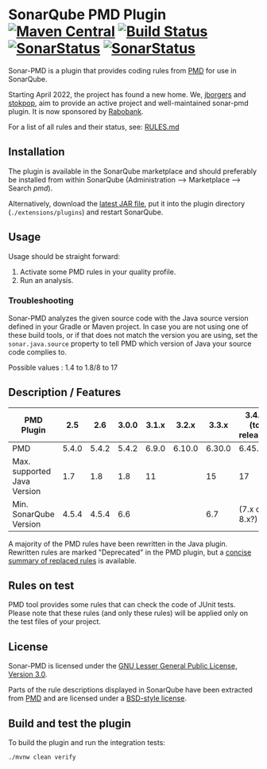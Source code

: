 # SonarQube PMD Plugin [![Maven Central](https://maven-badges.herokuapp.com/maven-central/org.sonarsource.pmd/sonar-pmd-plugin/badge.svg)](https://maven-badges.herokuapp.com/maven-central/org.sonarsource.pmd/sonar-pmd-plugin) [![Build Status](https://api.travis-ci.org/jborgers/sonar-pmd.svg?branch=master)](https://travis-ci.org/jborgers/sonar-pmd) [![SonarStatus](https://sonarcloud.io/api/project_badges/measure?project=org.sonarsource.pmd%3Asonar-pmd&metric=alert_status)](https://sonarcloud.io/dashboard?id=org.sonarsource.pmd%3Asonar-pmd) [![SonarStatus](https://sonarcloud.io/api/project_badges/measure?project=org.sonarsource.pmd%3Asonar-pmd&metric=coverage)](https://sonarcloud.io/dashboard?id=org.sonarsource.pmd%3Asonar-pmd)
Sonar-PMD is a plugin that provides coding rules from [PMD](https://pmd.github.io/) for use in SonarQube.

Starting April 2022, the project has found a new home. We, [jborgers](https://github.com/jborgers) and [stokpop](https://github.com/stokpop), 
aim to provide an active project and well-maintained sonar-pmd plugin. It is now sponsored by [Rabobank](https://www.rabobank.com/).

For a list of all rules and their status, see: [RULES.md](https://github.com/jborgers/sonar-pmd/blob/master/docs/RULES.md)

## Installation
The plugin is available in the SonarQube marketplace and should preferably be installed from within SonarQube (Administration -->  Marketplace --> Search _pmd_).

Alternatively, download the [latest JAR file](https://github.com/jborgers/sonar-pmd/releases/latest), put it into the plugin directory (`./extensions/plugins`) and restart SonarQube.

## Usage
Usage should be straight forward:
1. Activate some PMD rules in your quality profile.
2. Run an analysis.

### Troubleshooting
Sonar-PMD analyzes the given source code with the Java source version defined in your Gradle or Maven project.
In case you are not using one of these build tools, or if that does not match the version you are using, set the `sonar.java.source` property to tell PMD which version of Java your source code complies to. 

Possible values : 1.4 to 1.8/8 to 17

## Description / Features
PMD Plugin|2.5|2.6|3.0.0|3.1.x|3.2.x|3.3.x|3.4.x (to release)
-------|---|---|---|---|---|---|---
PMD|5.4.0|5.4.2|5.4.2|6.9.0|6.10.0|6.30.0|6.45.0
Max. supported Java Version | 1.7 | 1.8 | 1.8 | 11 | | 15|17
Min. SonarQube Version | 4.5.4 | 4.5.4 | 6.6 | | | 6.7|(7.x or 8.x?)

A majority of the PMD rules have been rewritten in the Java plugin. Rewritten rules are marked "Deprecated" in the PMD plugin, but a [concise summary of replaced rules](http://dist.sonarsource.com/reports/coverage/pmd.html) is available.

## Rules on test
PMD tool provides some rules that can check the code of JUnit tests. Please note that these rules (and only these rules) will be applied only on the test files of your project.

## License
Sonar-PMD is licensed under the [GNU Lesser General Public License, Version 3.0](https://github.com/jborgers/sonar-pmd/blob/master/LICENSE.md).

Parts of the rule descriptions displayed in SonarQube have been extracted from [PMD](https://pmd.github.io/) and are licensed under a [BSD-style license](https://github.com/pmd/pmd/blob/master/LICENSE).  

## Build and test the plugin
To build the plugin and run the integration tests:

    ./mvnw clean verify
   